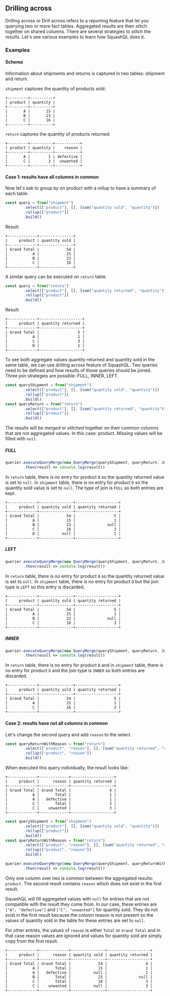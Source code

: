 ## Drilling across

Drilling across or Drill across refers to a reporting feature that let you querying two or more fact tables.
Aggregated results are then stitch together on shared columns. There are several strategies to *stitch*
the results. Let's see various examples to learn how SquashQL does it.  

### Examples

#### Schema

Information about shipments and returns is captured in two tables: shipment and return. 

`shipment` captures the quantity of products sold:
```
+---------+----------+
| product | quantity |
+---------+----------+
|       A |       15 |
|       B |       23 |
|       C |       16 |
+---------+----------+
```

`return` captures the quantity of products returned:
```
+---------+----------+-----------+
| product | quantity |    reason |
+---------+----------+-----------+
|       A |        1 | defective |
|       C |        3 |  unwanted |
+---------+----------+-----------+
```

#### Case 1: results have all columns in common

Now let's ask to group by on product with a rollup to have a summary of each table:

```typescript
const query = from("shipment")
        .select(["product"], [], [sum("quantity sold", "quantity")])
        .rollup(["product"])
        .build()
```

Result:
```
+-------------+---------------+
|     product | quantity sold |
+-------------+---------------+
| Grand Total |            54 |
|           A |            15 |
|           B |            23 |
|           C |            16 |
+-------------+---------------+
```

A similar query can be executed on `return` table.
```typescript
const query = from("return")
        .select(["product"], [], [sum("quantity returned", "quantity")])
        .rollup(["product"])
        .build()
```

Result:
```
+-------------+-------------------+
|     product | quantity returned |
+-------------+-------------------+
| Grand Total |                 5 |
|           A |                 1 |
|           C |                 3 |
|           D |                 1 |
+-------------+-------------------+
```

To see both aggregate values quantity returned and quantity sold in the same table, we can use drilling across feature
of SquashQL. Two queries need to be defined and how results of those queries should be joined. Three join strategies are
possible: FULL, INNER, LEFT.

```typescript
const queryShipment = from("shipment")
        .select(["product"], [], [sum("quantity sold", "quantity")])
        .rollup(["product"])
        .build()
const queryReturn = from("return")
        .select(["product"], [], [sum("quantity returned", "quantity")])
        .rollup(["product"])
        .build()
```

The results will be *merged* or *stitched* together on their common columns that are not aggregated values. In this case: product.
Missing values will be filled with `null`.

##### FULL

```typescript
querier.executeQueryMerge(new QueryMerge(queryShipment, queryReturn, JoinType.FULL))
        .then(result => console.log(result))
```

In `return` table, there is no entry for product `B` so the quantity returned value is set to `null`. In `shipment` 
table, there is no entry for product `D` so the quantity sold value is set to `null`. The type of join is `FULL` so both
entries are kept.

```
+-------------+---------------+-------------------+
|     product | quantity sold | quantity returned |
+-------------+---------------+-------------------+
| Grand Total |            54 |                 5 |
|           A |            15 |                 1 |
|           B |            23 |              null |
|           C |            16 |                 3 |
|           D |          null |                 1 |
+-------------+---------------+-------------------+
```

##### LEFT

```typescript
querier.executeQueryMerge(new QueryMerge(queryShipment, queryReturn, JoinType.LEFT))
        .then(result => console.log(result))
```

In `return` table, there is no entry for product `B` so the quantity returned value is set to `null`. In `shipment`
table, there is no entry for product `D` but the join type is `LEFT` so this entry is discarded.

```
+-------------+---------------+-------------------+
|     product | quantity sold | quantity returned |
+-------------+---------------+-------------------+
| Grand Total |            54 |                 5 |
|           A |            15 |                 1 |
|           B |            23 |              null |
|           C |            16 |                 3 |
+-------------+---------------+-------------------+
```

##### INNER

```typescript
querier.executeQueryMerge(new QueryMerge(queryShipment, queryReturn, JoinType.INNER))
        .then(result => console.log(result))
```

In `return` table, there is no entry for product `B` and in `shipment` table, there is no entry for product `D` and the 
join type is `INNER` so both entries are discarded.

```
+-------------+---------------+-------------------+
|     product | quantity sold | quantity returned |
+-------------+---------------+-------------------+
| Grand Total |            54 |                 5 |
|           A |            15 |                 1 |
|           C |            16 |                 3 |
+-------------+---------------+-------------------+
```

#### Case 2: results have not all columns in common

Let's change the second query and add `reason` to the select.

```typescript
const queryReturnWithReason = from("return")
        .select(["product", "reason"], [], [sum("quantity returned", "quantity")])
        .rollup(["product", "reason"])
        .build()
```

When executed this query individually, the result looks like:
```
+-------------+-------------+-------------------+
|     product |      reason | quantity returned |
+-------------+-------------+-------------------+
| Grand Total | Grand Total |                 4 |
|           A |       Total |                 1 |
|           A |   defective |                 1 |
|           C |       Total |                 3 |
|           C |    unwanted |                 3 |
+-------------+-------------+-------------------+
```

```typescript
const queryShipment = from("shipment")
        .select(["product"], [], [sum("quantity sold", "quantity")])
        .rollup(["product"])
        .build()
const queryReturnWithReason = from("return")
        .select(["product", "reason"], [], [sum("quantity returned", "quantity")])
        .rollup(["product", "reason"])
        .build()

querier.executeQueryMerge(new QueryMerge(queryShipment, queryReturnWithReason, JoinType.FULL))
        .then(result => console.log(result))
```

Only one column over two is common between the aggregated results: `product`. The second result contains `reason` which 
does not exist in the first result. 

SquashQL will fill aggregated values with `null` for entries that are 
not compatible with the result they come from. In our case, these entries are `["A", "defective"]` and `["C", "unwanted"]` for quantity sold. 
They do not exist in the first result because the column reason is not present so the values of quantity sold in the table for these entries are set to `null`. 

For other entries, the values of `reason` is either `Total` or `Grand Total` and in that case reason values are ignored and 
values for quantity sold are simply copy from the first result.

```
+-------------+-------------+---------------+-------------------+
|     product |      reason | quantity sold | quantity returned |
+-------------+-------------+---------------+-------------------+
| Grand Total | Grand Total |            54 |                 4 |
|           A |       Total |            15 |                 1 |
|           A |   defective |          null |                 1 |
|           B |       Total |            23 |              null |
|           C |       Total |            16 |                 3 |
|           C |    unwanted |          null |                 3 |
+-------------+-------------+---------------+-------------------+
```

